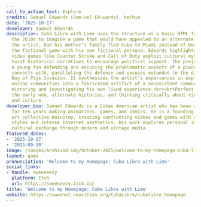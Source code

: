 ```yaml
---
call_to_action_text: Explore
credits: Samuel Edwards (Sam-uel Ed-wards), he/him
date: '2025-10-17'
developer: Samuel Edwards
description: Cuba Libre with Lime uses the structure of a basic HTML fansite circa
  the 2010s to imagine a game that would have appealed to an alternate version of
  the artist, had his mother’s family fled Cuba to Miami instead of Denver. Pairing
  the fictional game with his own fictional persona, Edwards highlights the ways military-sponsored
  video games like Counter Strike and Call of Duty exploit cultural mythology and
  twist historical narratives to encourage political support. The project depicts
  a young fan defending and excusing the problematic aspects of a piece of media he
  connects with, paralleling the defense and excuses extended to the disastrous 1961
  Bay of Pigs Invasion. It synthesizes the artist’s experiences in exploring dead
  online communities into a fabricated artifact of a nonexistent community, while
  mirroring and investigating his own lived experience.<br><br>Perfect for fans of
  the early web, alternate histories, and thinking critically about video game companies
  and culture.
developer_bio: Samuel Edwards is a Cuban American artist who has been working online
  for ten years making animations, games, and comics. He is a founding member of the
  art collective Wainstop, creating confronting videos and games with unusual graphic
  styles and intense internet aesthetics. His work explores personal identity and
  cultural exchange through modern and vintage media.
featured_dates:
- '2025-10-17'
- '2025-09-30'
image: /images/Archived-img/October-2025/welcome-to-my-homepage-cuba-libre-with-lime.png
layout: game
pronunciation: 'Welcome to my Homepage: Cuba Libre with Lime'
social_links:
- handle: sweeneezy
  platform: Itch
  url: https://sweeneezy.itch.io/
title: 'Welcome to my Homepage: Cuba Libre with Lime'
website: https://sweenet.neocities.org/CubaLibre/cubalibre_homepage
---
```

